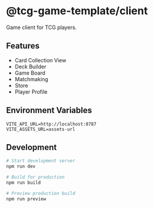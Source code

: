 # @tcg-game-template/client

Game client for TCG players.

## Features

- Card Collection View
- Deck Builder
- Game Board
- Matchmaking
- Store
- Player Profile

## Environment Variables

```env
VITE_API_URL=http://localhost:8787
VITE_ASSETS_URL=assets-url
```

## Development

```bash
# Start development server
npm run dev

# Build for production
npm run build

# Preview production build
npm run preview
```
